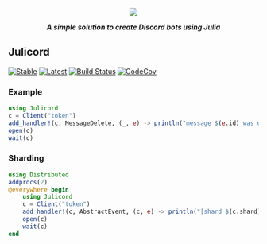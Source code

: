 <div align="center">
        <p> <img src="https://i.imgur.com/xRvoaDG.png"/> </p>
        <p><i><b>A simple solution to create Discord bots using Julia</b></i></p>
</div>

## Julicord

[![Stable](https://img.shields.io/badge/docs-stable-blue.svg)](https://purgepj.github.io/Julicord/stable)
[![Latest](https://img.shields.io/badge/docs-latest-blue.svg)](https://purgepj.github.io/Julicord/latest)
[![Build Status](https://travis-ci.com/PurgePJ/Julicord.svg?branch=master)](https://travis-ci.com/PurgePJ/Julicord)
[![CodeCov](https://codecov.io/gh/PurgePJ/Julicord/branch/master/graph/badge.svg)](https://codecov.io/gh/PurgePJ/Julicord)

### Example

```julia
using Julicord
c = Client("token")
add_handler!(c, MessageDelete, (_, e) -> println("message $(e.id) was deleted"))
open(c)
wait(c)
```
### Sharding

```julia
using Distributed
addprocs(2)
@everywhere begin
    using Julicord
    c = Client("token")
    add_handler!(c, AbstractEvent, (c, e) -> println("[shard $(c.shard)] received $(typeof(e))"))
    open(c)
    wait(c)
end
```
